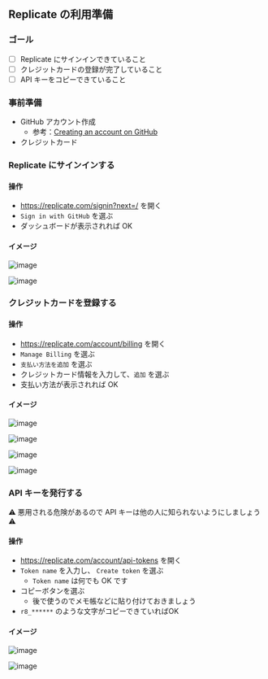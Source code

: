 ## Replicate の利用準備

### ゴール

- [ ] Replicate にサインインできていること
- [ ] クレジットカードの登録が完了していること
- [ ] API キーをコピーできていること

### 事前準備

- GitHub アカウント作成
  - 参考：[Creating an account on GitHub](https://docs.github.com/ja/get-started/start-your-journey/creating-an-account-on-github)
- クレジットカード

### Replicate にサインインする

#### 操作

- https://replicate.com/signin?next=/ を開く
- `Sign in with GitHub` を選ぶ
- ダッシュボードが表示されれば OK

#### イメージ

![image](https://i.imgur.com/Ibxaw28.png)

![image](https://i.imgur.com/ekFC5yr.png)

### クレジットカードを登録する

#### 操作

- https://replicate.com/account/billing を開く
- `Manage Billing` を選ぶ
- `支払い方法を追加` を選ぶ
- クレジットカード情報を入力して、`追加` を選ぶ
- 支払い方法が表示されれば OK

#### イメージ

![image](https://i.imgur.com/itzCq4s.png)

![image](https://i.imgur.com/Pb0AyqG.png)

![image](https://i.imgur.com/pMtyhDM.png)

![image](https://i.imgur.com/tXfye59.png)

### API キーを発行する

⚠ 悪用される危険があるので API キーは他の人に知られないようにしましょう ⚠

#### 操作

- https://replicate.com/account/api-tokens を開く
- `Token name` を入力し、 `Create token` を選ぶ
  - `Token name` は何でも OK です
- コピーボタンを選ぶ
  - 後で使うのでメモ帳などに貼り付けておきましょう
- `r8_******` のような文字がコピーできていればOK

#### イメージ

![image](https://i.imgur.com/YNhNtHK.png)

![image](https://i.imgur.com/0WW3avP.png)
